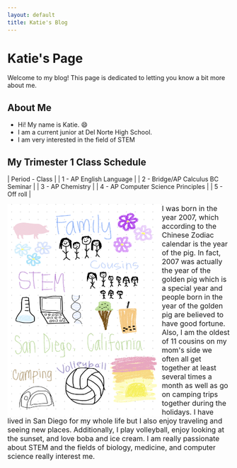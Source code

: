 ```yaml
---
layout: default
title: Katie's Blog
---
```


# Katie's Page
Welcome to my blog! This page is dedicated to letting you know a bit more about me.

## About Me
- Hi! My name is Katie. 😄
- I am a current junior at Del Norte High School.
- I am very interested in the field of STEM

## My Trimester 1 Class Schedule
| Period - Class |
| 1 - AP English Language |
| 2 - Bridge/AP Calculus BC  Seminar |
| 3 - AP Chemistry |
| 4 - AP Computer Science Principles |
| 5 - Off roll |


<img src="./images/freeform_drawing.jpg" alt="freeform about me drawing" style="float:left;width:349.25px;height:479.5px;">

<p> <font size="3"> I was born in the year 2007, which according to the Chinese Zodiac calendar is the year of the pig. In fact, 2007 was actually the year of the golden pig which is a special year and people born in the year of the golden pig are believed to have good fortune. Also, I am the oldest of 11 cousins on my mom's side we often all get together at least several times a month as well as go on camping trips together during the holidays. I have lived in San Diego for my whole life but I also enjoy traveling and seeing new places. Additionally, I play volleyball, enjoy looking at the sunset, and love boba and ice cream. I am really passionate about STEM and the fields of biology, medicine, and computer science really interest me. </font></p>
